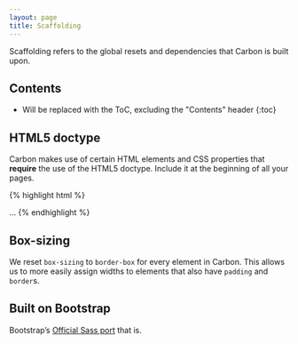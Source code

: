 ```yaml
---
layout: page
title: Scaffolding
---
```


Scaffolding refers to the global resets and dependencies that Carbon is built upon.

## Contents

* Will be replaced with the ToC, excluding the "Contents" header
{:toc}

## HTML5 doctype

Carbon makes use of certain HTML elements and CSS properties that **require** the use of the HTML5 doctype. Include it at the beginning of all your pages.

{% highlight html %}
<!DOCTYPE html>
<html lang="en">
  ...
</html>
{% endhighlight %}

## Box-sizing

We reset `box-sizing` to `border-box` for every element in Carbon. This allows us to more easily assign widths to elements that also have `padding` and `border`s.

## Built on Bootstrap

Bootstrap’s [Official Sass port](http://getbootstrap.com/css/#sass) that is.
